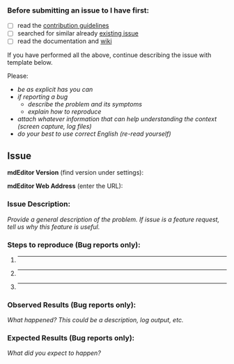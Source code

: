 ### Before submitting an issue to I have first:

- [ ] read the [contribution guidelines](https://github.com/adiwg/mdEditor/blob/develop/CONTRIBUTING.md)
- [ ] searched for similar already [existing issue](https://github.com/adiwg/mdEditor/issues)
- [ ] read the documentation and [wiki](https://github.com/adiwg/mdEditor/wiki)

If you have performed all the above, continue describing the issue with template below.

Please:

- *be as explicit has you can*
- *if reporting a bug*
    - *describe the problem and its symptoms*
    - *explain how to reproduce*
- *attach whatever information that can help understanding the context (screen capture, log files)*
- *do your best to use correct English (re-read yourself)*

## Issue
**mdEditor Version** (find version under settings):

**mdEditor Web Address** (enter the URL):

### Issue Description:

*Provide a general description of the problem. If issue is a feature request, tell us why this feature is useful.*

### Steps to reproduce (Bug reports only):

  1. _____
  2. _____
  3. _____

### Observed Results (Bug reports only):

  *What happened?  This could be a description, log output, etc.*

### Expected Results (Bug reports only):

  *What did you expect to happen?*
